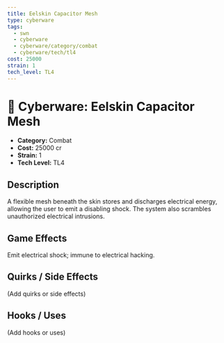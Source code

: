 ```yaml
---
title: Eelskin Capacitor Mesh
type: cyberware
tags:
  - swn
  - cyberware
  - cyberware/category/combat
  - cyberware/tech/tl4
cost: 25000
strain: 1
tech_level: TL4
---
```


# 🤖 Cyberware: Eelskin Capacitor Mesh

- **Category:** Combat
- **Cost:** 25000 cr
- **Strain:** 1
- **Tech Level:** TL4

## Description
A flexible mesh beneath the skin stores and discharges electrical energy, allowing the user to emit a disabling shock. The system also scrambles unauthorized electrical intrusions.

## Game Effects
Emit electrical shock; immune to electrical hacking.

## Quirks / Side Effects

(Add quirks or side effects)

## Hooks / Uses

(Add hooks or uses)
